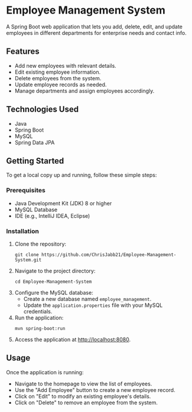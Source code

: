 
 </head> <body> <h1>Employee Management System</h1> <p> A Spring Boot web application that lets you add, delete, edit, and update employees in different departments for enterprise needs and contact info. </p> <h2>Features</h2> <ul> <li>Add new employees with relevant details.</li> <li>Edit existing employee information.</li> <li>Delete employees from the system.</li> <li>Update employee records as needed.</li> <li>Manage departments and assign employees accordingly.</li> </ul> <h2>Technologies Used</h2> <ul> <li>Java</li> <li>Spring Boot</li> <li>MySQL</li> <li>Spring Data JPA</li> </ul> <h2>Getting Started</h2> <p>To get a local copy up and running, follow these simple steps:</p> <h3>Prerequisites</h3> <ul> <li>Java Development Kit (JDK) 8 or higher</li> <li>MySQL Database</li> <li>IDE (e.g., IntelliJ IDEA, Eclipse)</li> </ul> <h3>Installation</h3> <ol> <li>Clone the repository: <pre><code>git clone https://github.com/ChrisJabb21/Employee-Management-System.git</code></pre> </li> <li>Navigate to the project directory: <pre><code>cd Employee-Management-System</code></pre> </li> <li>Configure the MySQL database: <ul> <li>Create a new database named <code>employee_management</code>.</li> <li>Update the <code>application.properties</code> file with your MySQL credentials.</li> </ul> </li> <li>Run the application: <pre><code>mvn spring-boot:run</code></pre> </li> <li>Access the application at <a href="http://localhost:8080" target="_blank">http://localhost:8080</a>.</li> </ol> <h2>Usage</h2> <p>Once the application is running:</p> <ul> <li>Navigate to the homepage to view the list of employees.</li> <li>Use the "Add Employee" button to create a new employee record.</li> <li>Click on "Edit" to modify an existing employee's details.</li> <li>Click on "Delete" to remove an employee from the system.</li> </ul>  </body> </html>
